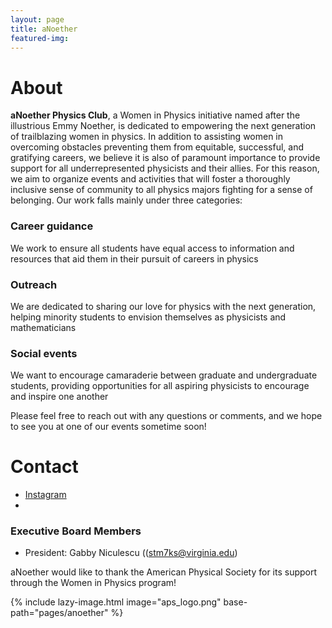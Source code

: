 ```yaml
---
layout: page
title: aNoether
featured-img: 
---
```


# About

**aNoether Physics Club**, a Women in Physics initiative named after the illustrious Emmy Noether, is dedicated to empowering the next generation of trailblazing women in physics. In addition to assisting women in overcoming obstacles preventing them from equitable, successful, and gratifying careers, we believe it is also of paramount importance to provide support for all underrepresented physicists and their allies. For this reason, we aim to organize events and activities that will foster a thoroughly inclusive sense of community to all physics majors fighting for a sense of belonging. Our work falls mainly under three categories:

### Career guidance

We work to ensure all students have equal access to information and resources that aid them in their pursuit of careers in physics

### Outreach

We are dedicated to sharing our love for physics with the next generation, helping minority students to envision themselves as physicists and mathematicians 

### Social events

We want to encourage camaraderie between graduate and undergraduate students, providing opportunities for all aspiring physicists to encourage and inspire one another 

Please feel free to reach out with any questions or comments, and we hope to see you at one of our events sometime soon! 

# Contact

- [Instagram](https://www.instagram.com/physwomenatuva/)
- [GroupMe]: (https://groupme.com/join_group/102435586/bLUXiavy)

### Executive Board Members

- President: Gabby Niculescu ((stm7ks@virginia.edu)

aNoether would like to thank the American Physical Society for its support through the Women in Physics program!



{% include lazy-image.html image="aps_logo.png" base-path="pages/anoether" %}
